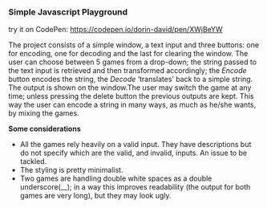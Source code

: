 ### Simple Javascript Playground
try it on CodePen: <https://codepen.io/dorin-david/pen/XWjBeYW>

The project consists of a simple window, a text input and three buttons: one for encoding, one for decoding and the last for clearing the window. The user can choose between 5 games from a
drop-down; the string passed to the text input is retrieved and then transformed accordingly; the *Encode* button encodes the string, the *Decode* ‘translates’ back to a simple string. 
The output is shown on the window.The user may switch the game at any time; unless pressing the delete button the previous outputs are kept. This way the user can encode a string in many 
ways, as much as he/she wants, by mixing the games.

**Some considerations**

- All the games rely heavily on a valid input. They have descriptions but do not specify which are the valid, and invalid, inputs. An issue to be tackled.
- The styling is pretty minimalist.  
- Two games are handling double white spaces as a double underscore(__); in a way this improves readability (the output for both games are very long), but they may look ugly.
 


